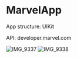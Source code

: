 # MarvelApp

App structure: UIKit

API: developer.marvel.com

![IMG_9337](https://user-images.githubusercontent.com/73399031/121163228-e6326a00-c84e-11eb-9792-881028655f4c.PNG)
![IMG_9338](https://user-images.githubusercontent.com/73399031/121163246-ea5e8780-c84e-11eb-8676-04bd2d1dae1a.PNG)
